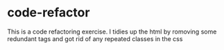 # code-refactor

This is a code refactoring exercise. I tidies up the html by romoving some redundant tags and got rid of any repeated classes in the css